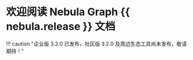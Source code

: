 # 欢迎阅读 Nebula Graph {{ nebula.release }} 文档

!!! caution "企业版 3.2.0 已发布，社区版 3.2.0 及周边生态工具尚未发布，敬请期待！"